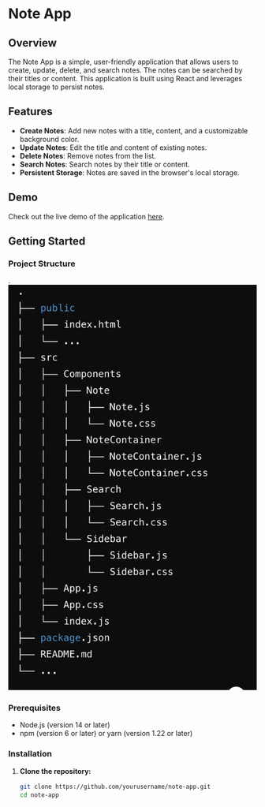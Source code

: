 # Note App

## Overview

The Note App is a simple, user-friendly application that allows users to create, update, delete, and search notes. The notes can be searched by their titles or content. This application is built using React and leverages local storage to persist notes.

## Features

- **Create Notes**: Add new notes with a title, content, and a customizable background color.
- **Update Notes**: Edit the title and content of existing notes.
- **Delete Notes**: Remove notes from the list.
- **Search Notes**: Search notes by their title or content.
- **Persistent Storage**: Notes are saved in the browser's local storage.

## Demo

Check out the live demo of the application [here](https://main--mk-notes.netlify.app/).

## Getting Started

### Project Structure
.
![alt text](image.png)

### Prerequisites

- Node.js (version 14 or later)
- npm (version 6 or later) or yarn (version 1.22 or later)

### Installation

1. **Clone the repository:**

   ```sh
   git clone https://github.com/yourusername/note-app.git
   cd note-app



